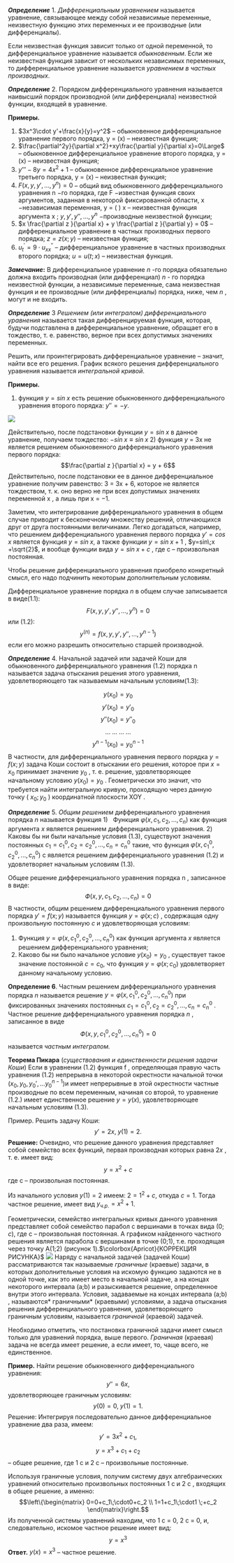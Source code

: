
**_Определение_** 1. _Дифференциальным уравнением_ называется уравнение, связывающее между собой независимые переменные, неизвестную функцию этих переменных и ее производные (или дифференциалы).

Если неизвестная функция зависит только от одной переменной, то дифференциальное уравнение называется _обыкновенным_. Если же неизвестная функция зависит от нескольких независимых переменных, то дифференциальное уравнение называется _уравнением в частных производных_.

**_Определение_** 2. Порядком дифференциального уравнения называется наивысший порядок производной (или дифференциала) неизвестной функции, входящей в уравнение.

**Примеры.**
1) $3x^3\cdot y'+\frac{x}{y}=y^2$ – обыкновенное дифференциальное уравнение первого порядка, y = (x) – неизвестная функция;
2) $\frac{\partial^2y}{\partial x^2}+xy\frac{\partial y}{\partial x}=0\Large$ – обыкновенное дифференциальное уравнение второго порядка, y = (x) – неизвестная функция; 
3) $y'''-8y=4x^2+1$ – обыкновенное дифференциальное уравнение третьего порядка, y = (x) – неизвестная функция;
4) $F(x,y,y',...,y^n)=0$ – общий вид обыкновенного дифференциального уравнения n −го порядка, где F −известная функция своих аргументов, заданная в некоторой фиксированной области, x −независимая переменная, y = ( ) x – неизвестная функция аргумента x ; $y,y',y'',...,y^n$ −производные неизвестной функции;
5) $x \frac{\partial z }{\partial x} + y \frac{\partial z }{\partial y} = 0$ – дифференциальное уравнение в частных производных первого порядка; $z=z(x;y)$ – неизвестная функция;
6) $u_{t}^{'}=9\;\cdot\; u_{xx}^{''}$ – дифференциальное уравнение в частных производных второго порядка; $u=u(t;x)$  – неизвестная функция.

**_Замечание_:** В дифференциальное уравнение _n_ -го порядка обязательно должна входить производная (или дифференциал) _n_ - го порядка неизвестной функции, а независимые переменные, сама неизвестная функция и ее производные (или дифференциалы) порядка, ниже, чем _n_ , могут и не входить.

**_Определение_** 3 _Решением (или интегралом) дифференциального уравнения_ называется такая дифференцируемая функция, которая, будучи подставлена в дифференциальное уравнение, обращает его в тождество, т. е. равенство, верное при всех допустимых значениях переменных.

Решить, или проинтегрировать дифференциальное уравнение – значит, найти все его решения. График всякого решения дифференциального уравнения называется _интегральной кривой_.

**Примеры.**
1) функция $y=sin\;x$ есть решение обыкновенного дифференциального уравнения второго порядка:  $y'' = -y$.

![](картинки/1.png)

Действительно, после подстановки функции $y=sin\;x$ в данное уравнение, получаем тождество: $-sin\;x \equiv sin\;x$
2) функция _y_ = 3x не является решением обыкновенного дифференциального уравнения первого порядка:
$$\frac{\partial z }{\partial x} = y + 6$$
Действительно, после подстановки ее в данное дифференциальное уравнение получим равенство: 3 = 3x + 6, которое не является тождеством, т. к. оно верно не при всех допустимых значениях переменной x , а лишь при x = −1.

Заметим, что интегрирование дифференциального уравнения в общем случае приводит к бесконечному множеству решений, отличающихся друг от друга постоянными величинами. Легко догадаться, например, что решением дифференциального уравнения первого порядка $y' = cos\;x$ является функция $y = sin\;x$, а также функции $y=sin\;x +1$ , $y=sin\;x +\sqrt{2}$, и вообще функции вида $y=sin\;x+c$ , где c – произвольная постоянная.
  
Чтобы решение дифференциального уравнения приобрело конкретный смысл, его надо подчинить некоторым дополнительным условиям.

Дифференциальное уравнение порядка _n_ в общем случае записывается в виде(1.1):
$$F(x,y,y',y'',...,y^n)=0$$
 или (1.2):
 $$y^{(n)} = f(x,y,y',y'',...,y^{n-1})$$
 если его можно разрешить относительно старшей производной.

**_Определение_** 4. Начальной задачей или задачей Коши для обыкновенного дифференциального уравнения (1.2) порядка n называется задача отыскания решения этого уравнения, удовлетворяющего так называемым начальным условиям(1.3):

  
$$y(x_0)=y_0$$
$$y'(x_0)=y'_0$$
$$y''(x_0)=y''_0$$
$$...\;...\;...\;...$$
$$y^{n-1}(x_0)=y^{n-1}_0$$
В частности, для дифференциального уравнения первого порядка $y = f(x;y)$ задача Коши состоит в отыскании его решения, которое при $x=x_0$ принимает значение $y_0$ , т. е. решение, удовлетворяющее начальному условию $y(x_0)=y_0$ . Геометрически это значит, что требуется найти интегральную кривую, проходящую через данную точку ( $x_0;y_0$ ) координатной плоскости XOY .

**_Определение_** 5. _Общим_ _решением_ дифференциального уравнения порядка _n_ называется функция
1)   Функция $\varphi(x,c_1,c_2,...,c_n)$ как функция аргумента $x$ является решением дифференциального уравнения.
2)   Каковы бы ни были начальные условия (1.3), существуют значения постоянных $c_1=c_1^0, c_2=c_2^0,...,c_n=c_n^0$ такие, что функция $\varphi(x,c_1^0,c_2^0,...,c_n^0)$ c является решением дифференциального уравнения (1.2) и удовлетворяет начальным условиям (1.3).

Общее решение дифференциального уравнения порядка n , записанное в виде:
$$Ф(x,y,с_1,с_2,...,с_n)=0$$
В частности, общим решением дифференциального уравнения первого порядка $y'=f(x;y)$ называется функция $y=\varphi(x;c)$ , содержащая одну произвольную постоянную $c$ и удовлетворяющая условиям:
 1) Функция $y=\varphi(x,c_1^0,c_2^0,...,c_n^0)$ как функция аргумента $x$ является решением дифференциального уравнения;
 2) Каково бы ни было начальное условие $y(x_0)=y_0$ , существует такое значение постоянной $c=c_0$, что функция $y=\varphi(x;c_0)$ удовлетворяет данному начальному условию.
 
**Определение 6**. Частным решением дифференциального уравнения порядка $n$ называется решение $y = \varphi(x,c_1^0,c_2^0,...,c_n^0)$ при фиксированных значениях постоянных $c_1=c_1^0, c_2=c_2^0,...,c_n=c_n^0$ . Частное решение дифференциального уравнения порядка $n$ , записанное в виде
$$Ф(x,y,c_1^0,c_2^0,...,c_n^0)=0$$
называется *частным интегралом.*

**Теорема Пикара** (*существования и единственности решения задачи Коши*) Если в уравнении (1.2) функция f , определяющая правую часть уравнения (1.2) непрерывна в некоторой окрестности начальной точки $(x_0,y_0,y_0',...y_0^{n-1})$и имеет непрерывные в этой окрестности частные производные по всем переменным, начиная со второй, то уравнение (1.2.) имеет единственное решение $y=y(x)$, удовлетворяющее начальным условиям (1.3).

Пример. Решить задачу Коши:
$$y'=2x,\; y(1)=2.$$**Решение:** Очевидно, что решение данного уравнения представляет собой семейство всех функций, первая производная которых равна $2x$ , т. е. имеет вид:
$$y=x^2+c$$ где c – произвольная постоянная.

Из начального условия $y(1)=2$ имеем: $2=1^2+c$, откуда $c=1$. Тогда частное решение, имеет вид $y_{ч.р.}=x^2+1$.

Геометрически, семейство интегральных кривых данного уравнения представляет собой семейство парабол с вершинами в точках вида (0; $c$), где c – произвольная постоянная. А графиком найденного частного решения является парабола с вершинами в точке (0;1), т.е. проходящая через точку A(1;2) (рисунок 1).$\colorbox{Apricot}{КОРРЕКЦИЯ РИСУНКА}$ 
![](pictures/2.png) Наряду с начальной задачей (задачей Коши) рассматриваются так называемые *граничные* (краевые) задачи, в которых дополнительные условия на искомую функцию задаются не в одной точке, как это имеет место в начальной задаче, а на концах некоторого интервала (a;b) и разыскивается решение, определенное внутри этого интервала. Условия, задаваемые на концах интервала (a;b) , называются* граничными* (краевыми) условиями, а задача отыскания решения дифференциального уравнения, удовлетворяющего граничным условиям, называется *граничной* (краевой) задачей.

Необходимо отметить, что постановка граничной задачи имеет смысл только для уравнений порядка, выше первого. *Граничная* (краевая) задача не всегда имеет решение, а если имеет, то, чаще всего, не единственное.

**Пример.** Найти решение обыкновенного дифференциального уравнения:
$$y''=6x,$$ удовлетворяющее граничным условиям:
$$y(0)=0,\; y(1)=1.$$Решение: Интегрируя последовательно данное дифференциальное уравнение два раза, имеем:
$$y'=3x^2+c_1,$$$$y=x^3+c_1+c_2$$ – общее решение, где 1 c и 2 c – произвольные постоянные.

 Используя граничные условия, получим систему двух алгебраических уравнений относительно произвольных постоянных 1 c и 2 c , входящих в общее решение, а именно:
 $$\left\{\begin{matrix}
0=0+c_1\;\cdot0+c_2 \\ 
1=1+c_1\;\cdot1 \;+c_2
\end{matrix}\right.$$Из полученной системы уравнений находим, что 1 c = 0, 2 c = 0, и, следовательно, искомое частное решение имеет вид:
$$y=x^3$$**Ответ.** $y(x)=x^3$ – частное решение.